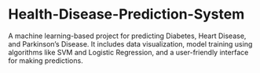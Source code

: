 # Health-Disease-Prediction-System
A machine learning-based project for predicting Diabetes, Heart Disease, and Parkinson’s Disease. It includes data visualization, model training using algorithms like SVM and Logistic Regression, and a user-friendly interface for making predictions.
